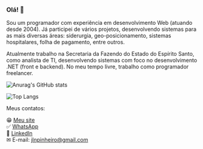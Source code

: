

<!--
**jlnpinheiro/jlnpinheiro** is a ✨ _special_ ✨ repository because its `README.md` (this file) appears on your GitHub profile.

Here are some ideas to get you started:

- 🔭 I’m currently working on ...
- 🌱 I’m currently learning ...
- 👯 I’m looking to collaborate on ...
- 🤔 I’m looking for help with ...
- 💬 Ask me about ...
- 📫 How to reach me: ...
- 😄 Pronouns: ...
- ⚡ Fun fact: ...
-->

### Olá! 👋

Sou um programador com experiência em desenvolvimento Web (atuando desde 2004). Já participei de vários projetos, desenvolvendo sistemas para as mais diversas áreas: siderurgia, geo-posicionamento, sistemas hospitalares, folha de pagamento, entre outros.

Atualmente trabalho na Secretaria da Fazendo do Estado do Espírito Santo, como analista de TI, desenvolvendo sistemas com foco no desenvolvimento .NET (front e backend). No meu tempo livre, trabalho como programador freelancer.

![Anurag's GitHub stats](https://github-readme-stats-phi-six-57.vercel.app/api?username=jlnpinheiro&show_icons=true&theme=merko&hide=contribs)

![Top Langs](https://github-readme-stats-phi-six-57.vercel.app/api/top-langs/?username=jlnpinheiro&layout=compact&theme=merko)


Meus contatos:

😁 [Meu site](https://www.jnogueira.dev.br)<br/>
:white_check_mark: [WhatsApp](https://api.whatsapp.com/send?phone=5527992327525)<br/>
💼 [LinkedIn](https://www.linkedin.com/in/jlnpinheiro)<br/>
✉ E-mail: jlnpinheiro@gmail.com
